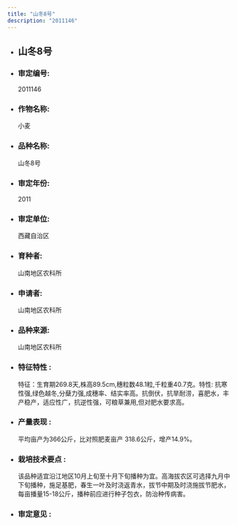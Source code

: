 ```yaml
---
title: "山冬8号"
description: "2011146"
---
```

* ## 山冬8号
* ###  审定编号:  
   2011146

*  ### 作物名称:  
   小麦

*   ###  品种名称: 
    山冬8号

*   ### 审定年份: 
    2011

*   ### 审定单位:  
    西藏自治区

*   ### 育种者:  
    山南地区农科所

*   ### 申请者:  
    山南地区农科所

*   ### 品种来源:  
    山南地区农科所

*   ### 特征特性 : 
    特征：生育期269.8天,株高89.5cm,穗粒数48.1粒,千粒重40.7克。特性: 抗寒性强,绿色越冬,分蘖力强,成穗率、结实率高。抗倒伏，抗旱耐涝，喜肥水，丰产稳产，适应性广，抗逆性强，可粮草兼用,但对肥水要求高。

*   ### 产量表现 : 
    平均亩产为366公斤，比对照肥麦亩产 318.6公斤，增产14.9%。

*   ### 栽培技术要点 : 
    该品种适宜沿江地区10月上旬至十月下旬播种为宜。高海拔农区可选择九月中下旬播种，施足基肥，春生一叶及时浇返青水，拔节中期及时浇施拔节肥水，每亩播量15-18公斤，播种前应进行种子包衣，防治种传病害。

*   ### 审定意见 : 
    
